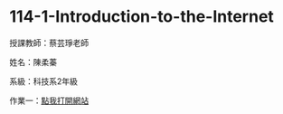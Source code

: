# 114-1-Introduction-to-the-Internet
授課教師：蔡芸琤老師

姓名：陳柔蓁

系級：科技系2年級

作業一：[點我打開網站](https://你的GitHub帳號.github.io/你的repo名稱/website.html)

